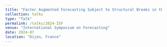 ```yaml
---
title: "Factor Augmented Forecasting Subject to Structural Breaks in the Factor Structure"
collection: talks
type: "Talk"
permalink: /talks/2024-ISF
venue: "International Symposium on Forecasting"
date: 2024-07
location: "Dijon, France"
---
```


